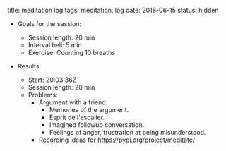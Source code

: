 title: meditation log
tags: meditation, log
date: 2018-06-15
status: hidden

- Goals for the session:
    - Session length: 20 min
    - Interval bell: 5 min
    - Exercise: Counting 10 breaths

- Results:
    - Start: 20:03:36Z
    - Session length: 20 min
    - Problems:
        - Argument with a friend:
            - Memories of the argument.
            - Esprit de l'escalier.
            - Imagined followup conversation.
            - Feelings of anger, frustration at being misunderstood.
        - Recording ideas for https://pypi.org/project/meditate/
